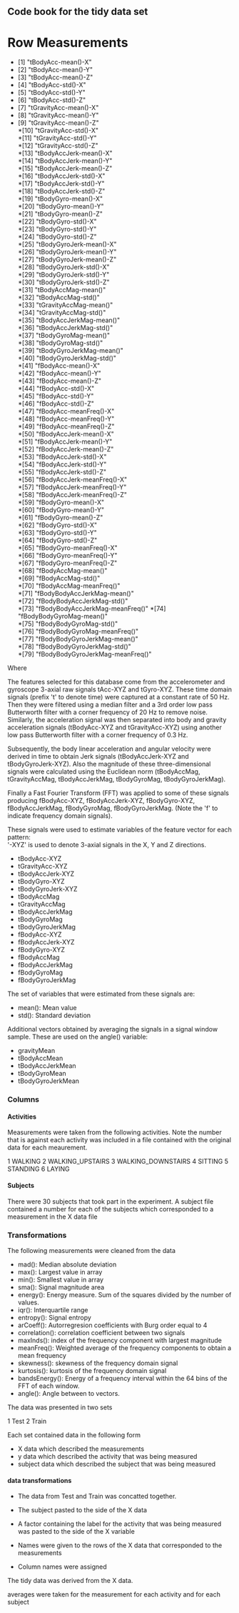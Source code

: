 ## Code book for the tidy data set

# Row Measurements

* [1] "tBodyAcc-mean()-X"              
* [2] "tBodyAcc-mean()-Y"              
* [3] "tBodyAcc-mean()-Z"              
* [4] "tBodyAcc-std()-X"               
* [5] "tBodyAcc-std()-Y"               
* [6] "tBodyAcc-std()-Z"               
* [7] "tGravityAcc-mean()-X"           
* [8] "tGravityAcc-mean()-Y"           
* [9] "tGravityAcc-mean()-Z"           
*[10] "tGravityAcc-std()-X"            
*[11] "tGravityAcc-std()-Y"            
*[12] "tGravityAcc-std()-Z"            
*[13] "tBodyAccJerk-mean()-X"          
*[14] "tBodyAccJerk-mean()-Y"          
*[15] "tBodyAccJerk-mean()-Z"          
*[16] "tBodyAccJerk-std()-X"           
*[17] "tBodyAccJerk-std()-Y"           
*[18] "tBodyAccJerk-std()-Z"           
*[19] "tBodyGyro-mean()-X"             
*[20] "tBodyGyro-mean()-Y"             
*[21] "tBodyGyro-mean()-Z"             
*[22] "tBodyGyro-std()-X"              
*[23] "tBodyGyro-std()-Y"              
*[24] "tBodyGyro-std()-Z"              
*[25] "tBodyGyroJerk-mean()-X"         
*[26] "tBodyGyroJerk-mean()-Y"         
*[27] "tBodyGyroJerk-mean()-Z"         
*[28] "tBodyGyroJerk-std()-X"          
*[29] "tBodyGyroJerk-std()-Y"          
*[30] "tBodyGyroJerk-std()-Z"          
*[31] "tBodyAccMag-mean()"             
*[32] "tBodyAccMag-std()"              
*[33] "tGravityAccMag-mean()"          
*[34] "tGravityAccMag-std()"           
*[35] "tBodyAccJerkMag-mean()"         
*[36] "tBodyAccJerkMag-std()"          
*[37] "tBodyGyroMag-mean()"            
*[38] "tBodyGyroMag-std()"             
*[39] "tBodyGyroJerkMag-mean()"        
*[40] "tBodyGyroJerkMag-std()"         
*[41] "fBodyAcc-mean()-X"              
*[42] "fBodyAcc-mean()-Y"              
*[43] "fBodyAcc-mean()-Z"              
*[44] "fBodyAcc-std()-X"               
*[45] "fBodyAcc-std()-Y"               
*[46] "fBodyAcc-std()-Z"               
*[47] "fBodyAcc-meanFreq()-X"          
*[48] "fBodyAcc-meanFreq()-Y"          
*[49] "fBodyAcc-meanFreq()-Z"          
*[50] "fBodyAccJerk-mean()-X"          
*[51] "fBodyAccJerk-mean()-Y"          
*[52] "fBodyAccJerk-mean()-Z"          
*[53] "fBodyAccJerk-std()-X"           
*[54] "fBodyAccJerk-std()-Y"           
*[55] "fBodyAccJerk-std()-Z"           
*[56] "fBodyAccJerk-meanFreq()-X"      
*[57] "fBodyAccJerk-meanFreq()-Y"      
*[58] "fBodyAccJerk-meanFreq()-Z"      
*[59] "fBodyGyro-mean()-X"             
*[60] "fBodyGyro-mean()-Y"             
*[61] "fBodyGyro-mean()-Z"             
*[62] "fBodyGyro-std()-X"              
*[63] "fBodyGyro-std()-Y"              
*[64] "fBodyGyro-std()-Z"              
*[65] "fBodyGyro-meanFreq()-X"         
*[66] "fBodyGyro-meanFreq()-Y"         
*[67] "fBodyGyro-meanFreq()-Z"         
*[68] "fBodyAccMag-mean()"             
*[69] "fBodyAccMag-std()"              
*[70] "fBodyAccMag-meanFreq()"         
*[71] "fBodyBodyAccJerkMag-mean()"     
*[72] "fBodyBodyAccJerkMag-std()"      
*[73] "fBodyBodyAccJerkMag-meanFreq()" 
*[74] "fBodyBodyGyroMag-mean()"        
*[75] "fBodyBodyGyroMag-std()"         
*[76] "fBodyBodyGyroMag-meanFreq()"    
*[77] "fBodyBodyGyroJerkMag-mean()"    
*[78] "fBodyBodyGyroJerkMag-std()"     
*[79] "fBodyBodyGyroJerkMag-meanFreq()"

Where 

The features selected for this database come from the accelerometer and gyroscope 3-axial raw signals tAcc-XYZ and tGyro-XYZ. These time domain signals (prefix 't' to denote time) were captured at a constant rate of 50 Hz. Then they were filtered using a median filter and a 3rd order low pass Butterworth filter with a corner frequency of 20 Hz to remove noise. Similarly, the acceleration signal was then separated into body and gravity acceleration signals (tBodyAcc-XYZ and tGravityAcc-XYZ) using another low pass Butterworth filter with a corner frequency of 0.3 Hz. 

Subsequently, the body linear acceleration and angular velocity were derived in time to obtain Jerk signals (tBodyAccJerk-XYZ and tBodyGyroJerk-XYZ). Also the magnitude of these three-dimensional signals were calculated using the Euclidean norm (tBodyAccMag, tGravityAccMag, tBodyAccJerkMag, tBodyGyroMag, tBodyGyroJerkMag). 

Finally a Fast Fourier Transform (FFT) was applied to some of these signals producing fBodyAcc-XYZ, fBodyAccJerk-XYZ, fBodyGyro-XYZ, fBodyAccJerkMag, fBodyGyroMag, fBodyGyroJerkMag. (Note the 'f' to indicate frequency domain signals). 

These signals were used to estimate variables of the feature vector for each pattern:  
'-XYZ' is used to denote 3-axial signals in the X, Y and Z directions.

* tBodyAcc-XYZ
* tGravityAcc-XYZ
* tBodyAccJerk-XYZ
* tBodyGyro-XYZ
* tBodyGyroJerk-XYZ
* tBodyAccMag
* tGravityAccMag
* tBodyAccJerkMag
* tBodyGyroMag
* tBodyGyroJerkMag
* fBodyAcc-XYZ
* fBodyAccJerk-XYZ
* fBodyGyro-XYZ
* fBodyAccMag
* fBodyAccJerkMag
* fBodyGyroMag
* fBodyGyroJerkMag

The set of variables that were estimated from these signals are: 

* mean(): Mean value
* std(): Standard deviation

Additional vectors obtained by averaging the signals in a signal window sample. These are used on the angle() variable:

* gravityMean
* tBodyAccMean
* tBodyAccJerkMean
* tBodyGyroMean
* tBodyGyroJerkMean

### Columns

#### Activities

Measurements were taken from the following activities. Note the number that is against each activity was included in a file contained with the original data for each meaurement.

1 WALKING
2 WALKING_UPSTAIRS
3 WALKING_DOWNSTAIRS
4 SITTING
5 STANDING
6 LAYING

#### Subjects

There were 30 subjects that took part in the experiment. A subject file contained a number for each of the subjects which corresponded to a measurement in the X data file

### Transformations

The following measurements were cleaned from the data

* mad(): Median absolute deviation 
* max(): Largest value in array
* min(): Smallest value in array
* sma(): Signal magnitude area
* energy(): Energy measure. Sum of the squares divided by the number of values. 
* iqr(): Interquartile range 
* entropy(): Signal entropy
* arCoeff(): Autorregresion coefficients with Burg order equal to 4
* correlation(): correlation coefficient between two signals
* maxInds(): index of the frequency component with largest magnitude
* meanFreq(): Weighted average of the frequency components to obtain a mean frequency
* skewness(): skewness of the frequency domain signal 
* kurtosis(): kurtosis of the frequency domain signal 
* bandsEnergy(): Energy of a frequency interval within the 64 bins of the FFT of each window.
* angle(): Angle between to vectors.

The data was presented in two sets

1 Test
2 Train

Each set contained data in the following form

* X data which described the measurements
* y data which described the activity that was being measured
* subject data which described the subject that was being measured

#### data transformations

* The data from Test and Train was concatted together.

* The subject pasted to the side of the X data

* A factor containing the label for the activity that was being measured was pasted to the side of the X variable

* Names were given to the rows of the X data that corresponded to the measurements

* Column names were assigned

The tidy data was derived from the X data. 

averages were taken for the measurement for each activity and for each subject

